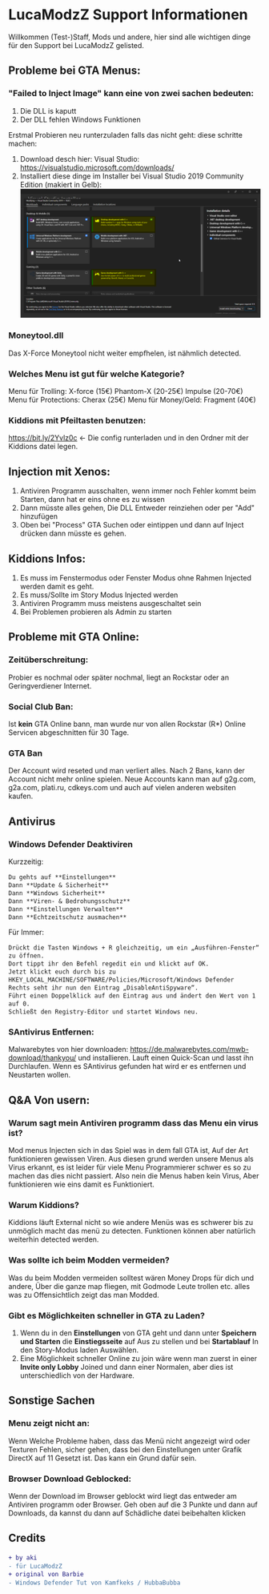 # LucaModzZ Support Informationen
  Willkommen (Test-)Staff, Mods und andere, hier sind alle wichtigen dinge für den Support bei LucaModzZ gelisted.

## Probleme bei GTA Menus:
### "Failed to Inject Image" kann eine von zwei sachen bedeuten:
  1. Die DLL is kaputt
  2. Der DLL fehlen Windows Funktionen

Erstmal Probieren neu runterzuladen falls das nicht geht: diese schritte machen:
  1. Download desch hier: Visual Studio: https://visualstudio.microsoft.com/downloads/
  2. Installiert diese dinge im Installer bei Visual Studio 2019 Community Edition (makiert in Gelb):
  ![Screenshot](/vs.png)

### Moneytool.dll 
  Das X-Force Moneytool nicht weiter empfhelen, ist nähmlich detected.
  
### Welches Menu ist gut für welche Kategorie?
Menu für Trolling: X-force (15€)  Phantom-X (20-25€) Impulse (20-70€)
Menu für Protections: Cherax (25€)
Menu für Money/Geld: Fragment (40€)

### Kiddions mit Pfeiltasten benutzen:
  https://bit.ly/2Yvlz0c <- Die config runterladen und in den Ordner mit der Kiddions datei legen.
  
## Injection mit Xenos:
  1. Antiviren Programm ausschalten, wenn immer noch Fehler kommt beim Starten, dann hat er eins ohne es zu wissen
  2. Dann müsste alles gehen, Die DLL Entweder reinziehen oder per "Add" hinzufügen
  3. Oben bei "Process" GTA Suchen oder eintippen und dann auf Inject drücken dann müsste es gehen.

## Kiddions Infos:
  1. Es muss im Fenstermodus oder Fenster Modus ohne Rahmen Injected werden damit es geht.
  2. Es muss/Sollte im Story Modus Injected werden
  3. Antiviren Programm muss meistens ausgeschaltet sein
  4. Bei Problemen probieren als Admin zu starten

## Probleme mit GTA Online:
### Zeitüberschreitung:
Probier es nochmal oder später nochmal, liegt an Rockstar oder an Geringverdiener Internet.

### Social Club Ban:
Ist **kein** GTA Online bann, man wurde nur von allen Rockstar (R*) Online Servicen abgeschnitten für 30 Tage.

### GTA Ban
Der Account wird reseted und man verliert alles. Nach 2 Bans, kann der Account nicht mehr online spielen. Neue Accounts kann man auf g2g.com, g2a.com, plati.ru, cdkeys.com und auch auf vielen anderen websiten kaufen.

## Antivirus

### Windows Defender Deaktiviren
Kurzzeitig:
```
Du gehts auf **Einstellungen**
Dann **Update & Sicherheit**
Dann **Windows Sicherheit**
Dann **Viren- & Bedrohungsschutz**
Dann **Einstellungen Verwalten**
Dann **Echtzeitschutz ausmachen**
```

Für Immer:
```
Drückt die Tasten Windows + R gleichzeitig, um ein „Ausführen-Fenster“ zu öffnen.
Dort tippt ihr den Befehl regedit ein und klickt auf OK.
Jetzt klickt euch durch bis zu
HKEY_LOCAL_MACHINE/SOFTWARE/Policies/Microsoft/Windows Defender
Rechts seht ihr nun den Eintrag „DisableAntiSpyware“.
Führt einen Doppelklick auf den Eintrag aus und ändert den Wert von 1 auf 0.
Schließt den Registry-Editor und startet Windows neu.
```

### SAntivirus Entfernen:
Malwarebytes von hier downloaden: https://de.malwarebytes.com/mwb-download/thankyou/ und installieren. Lauft einen Quick-Scan und lasst ihn Durchlaufen. Wenn es SAntivirus gefunden hat wird er es entfernen und Neustarten wollen.

## Q&A Von usern:
### Warum sagt mein Antiviren programm dass das Menu ein virus ist?
Mod menus Injecten sich in das Spiel was in dem fall GTA ist, Auf der Art funktionieren gewissen Viren. Aus diesen grund werden unsere Menus als Virus erkannt, es ist leider für viele Menu Programmierer schwer es so zu machen das dies nicht passiert. Also nein die Menus haben kein Virus, Aber funktionieren wie eins damit es Funktioniert.

### Warum Kiddions?
Kiddions läuft External nicht so wie andere Menüs was es schwerer bis zu unmöglich macht das menü zu detecten. Funktionen können aber natürlich weiterhin detected werden.

### Was sollte ich beim Modden vermeiden?
Was du beim Modden vermeiden solltest wären Money Drops für dich und andere, Über die ganze map fliegen, mit Godmode Leute trollen etc. alles was zu Offensichtlich zeigt das man Modded.

### Gibt es Möglichkeiten schneller in GTA zu Laden?
1. Wenn du in den **Einstellungen** von GTA geht und dann unter **Speichern und Starten** die **Einstiegsseite** auf Aus zu stellen und bei **Startablauf**  In den Story-Modus laden Auswählen.
2. Eine Möglichkeit schneller Online zu join wäre wenn man zuerst in einer **Invite only Lobby** Joined und dann einer Normalen, aber dies ist unterschiedlich von der Hardware.

## Sonstige Sachen
### Menu zeigt nicht an:
Wenn Welche Probleme haben, dass das Menü nicht angezeigt wird oder Texturen Fehlen, sicher gehen, dass bei den Einstellungen unter Grafik DirectX auf 11 Gesetzt ist. Das kann ein Grund dafür sein.

### Browser Download Geblocked:
Wenn der Download im Browser geblockt wird liegt das entweder am Antiviren programm oder Browser. Geh oben auf die 3 Punkte und dann auf Downloads, da kannst du dann auf Schädliche datei beibehalten klicken

## Credits
```diff
+ by aki
- für LucaModzZ
+ original von Barbie
- Windows Defender Tut von Kamfkeks / HubbaBubba
```
